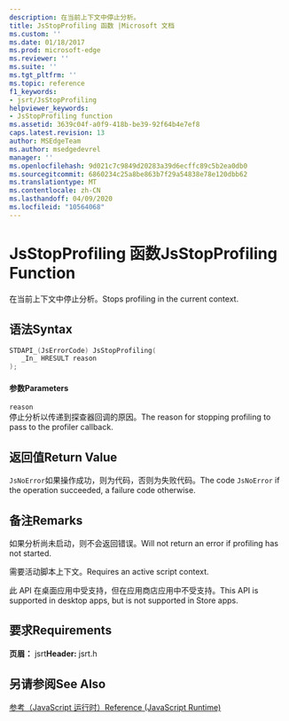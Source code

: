 ```yaml
---
description: 在当前上下文中停止分析。
title: JsStopProfiling 函数 |Microsoft 文档
ms.custom: ''
ms.date: 01/18/2017
ms.prod: microsoft-edge
ms.reviewer: ''
ms.suite: ''
ms.tgt_pltfrm: ''
ms.topic: reference
f1_keywords:
- jsrt/JsStopProfiling
helpviewer_keywords:
- JsStopProfiling function
ms.assetid: 3639c04f-a0f9-418b-be39-92f64b4e7ef8
caps.latest.revision: 13
author: MSEdgeTeam
ms.author: msedgedevrel
manager: ''
ms.openlocfilehash: 9d021c7c9849d20283a39d6ecffc89c5b2ea0db0
ms.sourcegitcommit: 6860234c25a8be863b7f29a54838e78e120dbb62
ms.translationtype: MT
ms.contentlocale: zh-CN
ms.lasthandoff: 04/09/2020
ms.locfileid: "10564068"
---
```

# <span data-ttu-id="8d818-103">JsStopProfiling 函数</span><span class="sxs-lookup"><span data-stu-id="8d818-103">JsStopProfiling Function</span></span>
<span data-ttu-id="8d818-104">在当前上下文中停止分析。</span><span class="sxs-lookup"><span data-stu-id="8d818-104">Stops profiling in the current context.</span></span>  
  
## <span data-ttu-id="8d818-105">语法</span><span class="sxs-lookup"><span data-stu-id="8d818-105">Syntax</span></span>  
  
```cpp  
STDAPI_(JsErrorCode) JsStopProfiling(  
   _In_ HRESULT reason  
);  
```  
  
#### <span data-ttu-id="8d818-106">参数</span><span class="sxs-lookup"><span data-stu-id="8d818-106">Parameters</span></span>  
 `reason`  
 <span data-ttu-id="8d818-107">停止分析以传递到探查器回调的原因。</span><span class="sxs-lookup"><span data-stu-id="8d818-107">The reason for stopping profiling to pass to the profiler callback.</span></span>  
  
## <span data-ttu-id="8d818-108">返回值</span><span class="sxs-lookup"><span data-stu-id="8d818-108">Return Value</span></span>  
 <span data-ttu-id="8d818-109">`JsNoError`如果操作成功，则为代码，否则为失败代码。</span><span class="sxs-lookup"><span data-stu-id="8d818-109">The code `JsNoError` if the operation succeeded, a failure code otherwise.</span></span>  
  
## <span data-ttu-id="8d818-110">备注</span><span class="sxs-lookup"><span data-stu-id="8d818-110">Remarks</span></span>  
 <span data-ttu-id="8d818-111">如果分析尚未启动，则不会返回错误。</span><span class="sxs-lookup"><span data-stu-id="8d818-111">Will not return an error if profiling has not started.</span></span>  
  
 <span data-ttu-id="8d818-112">需要活动脚本上下文。</span><span class="sxs-lookup"><span data-stu-id="8d818-112">Requires an active script context.</span></span>  
  
 <span data-ttu-id="8d818-113">此 API 在桌面应用中受支持，但在应用商店应用中不受支持。</span><span class="sxs-lookup"><span data-stu-id="8d818-113">This API is supported in desktop apps, but is not supported in Store apps.</span></span>  
  
## <span data-ttu-id="8d818-114">要求</span><span class="sxs-lookup"><span data-stu-id="8d818-114">Requirements</span></span>  
 <span data-ttu-id="8d818-115">**页眉：** jsrt</span><span class="sxs-lookup"><span data-stu-id="8d818-115">**Header:** jsrt.h</span></span>  
  
## <span data-ttu-id="8d818-116">另请参阅</span><span class="sxs-lookup"><span data-stu-id="8d818-116">See Also</span></span>  
 [<span data-ttu-id="8d818-117">参考（JavaScript 运行时）</span><span class="sxs-lookup"><span data-stu-id="8d818-117">Reference (JavaScript Runtime)</span></span>](../chakra-hosting/reference-javascript-runtime.md)